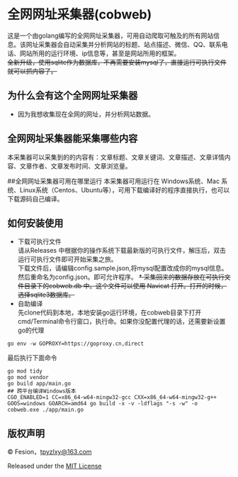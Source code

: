 # 全网网址采集器(cobweb)
这是一个由golang编写的全网网址采集器，可用自动爬取可触及的所有网站信息。该网址采集器会自动采集并分析网站的标题、站点描述、微信、QQ、联系电话、网站所用的运行环境、ip信息等，甚至是网站所用的框架。  
<del>全新升级，使用sqlite作为数据库，不再需要安装mysql了，直接运行可执行文件就可以抓内容了。</del>

## 为什么会有这个全网网址采集器
* 因为我想收集现在全网的网址，并分析网站数据。

## 全网网址采集器能采集哪些内容
本采集器可以采集到的的内容有：文章标题、文章关键词、文章描述、文章详情内容、文章作者、文章发布时间、文章浏览量。

##全网网址采集器可用在哪里运行
本采集器可用运行在 Windows系统、Mac 系统、Linux系统（Centos、Ubuntu等），可用下载编译好的程序直接执行，也可以下载源码自己编译。

## 如何安装使用
* 下载可执行文件  
  请从Releases 中根据你的操作系统下载最新版的可执行文件，解压后，双击运行可执行文件即可开始采集之旅。  
  下载文件后，请编辑config.sample.json,将mysql配置改成你的mysql信息。然后重命名为config.json。即可允许程序。
<del>* 采集回来的数据存放在可执行文件目录下的cobweb.db 中。这个文件可以使用 Navicat 打开。打开的时候，选择sqlite3数据库。</del>
* 自助编译  
  先clone代码到本地，本地安装go运行环境，在cobweb目录下打开cmd/Terminal命令行窗口，执行命。如果你没配置代理的话，还需要新设置go的代理
```shell script
go env -w GOPROXY=https://goproxy.cn,direct
```
  最后执行下面命令  
```shell script
go mod tidy
go mod vendor
go build app/main.go
## 跨平台编译Windows版本
CGO_ENABLED=1 CC=x86_64-w64-mingw32-gcc CXX=x86_64-w64-mingw32-g++ GOOS=windows GOARCH=amd64 go build -x -v -ldflags "-s -w" -o cobweb.exe ./app/main.go
```

## 版权声明
© Fesion，tpyzlxy@163.com

Released under the [MIT License](https://github.com/fesiong/cobweb/blob/master/License)